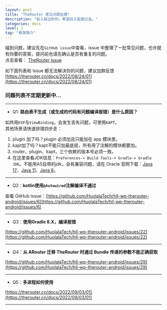 ```yaml
---
layout: post
title: "TheRouter 常见问题处理"
description: "前人踩过的坑，希望后入能跳过去。"
categories: docs
level: 1
tag: "框架简介"  
---
```


碰到问题，建议先在`GitHub issue`中查看，issue 中整理了一批常见问题，也许就有你要的答案，提问前也请先确认是否有重复的问题。    
点击查看： [TheRouter Issue](https://github.com/HuolalaTech/hll-wp-therouter-android/issues?q=is%3Aissue+is%3Aclosed)  

如下面列表和 Issue 都无法解决你的问题，建议加群反馈 [https://therouter.cn/docs/2022/08/24/01](https://therouter.cn/docs/2022/08/24/01)    
 

### 问题列表不定期更新中...

--- 

* Q1: **路由表不生成（或生成的代码有问题编译报错）是什么原因？**  

如共用`KSP`与`ViewBinding`，会发生丢失问题，可使用`KAPT`。   
其他场景请快速排错四步走：   

1. plugin 加了吗？plugin 必须加且只能加在 app 模块里。   
2. kapt加了吗？kapt不能只加最底层，所有用了注解的模块都要加。    
3. router、plugin、kapt，三个依赖的版本号必须一致。   
4. 在这里查看JDK信息：`Preferences-> Build Tools-> Gradle-> Gradle JDK`。不能用AS自带的jdk，会有兼容问题，请在 Oracle 官网下载：[Java 17](https://www.oracle.com/hk/java/technologies/downloads/#java17)、[Java 11](https://www.oracle.com/hk/java/technologies/downloads/#java11)、[Java 8](https://www.oracle.com/hk/java/technologies/downloads/#java8)。

---

* Q2：**kotlin使用`@Autowired`注解编译不通过**  

查看 GitHub Issue：[https://github.com/HuolalaTech/hll-wp-therouter-android/issues/6](https://github.com/HuolalaTech/hll-wp-therouter-android/issues/6)

--- 

* Q3：**使用Gradle 8.X，编译报错**

[https://github.com/HuolalaTech/hll-wp-therouter-android/issues/22](https://github.com/HuolalaTech/hll-wp-therouter-android/issues/22)

---

* Q4：**从 ARouter 迁移 TheRouter 时通过 Bundle 传递的参数不能正确获取**  

[https://github.com/HuolalaTech/hll-wp-therouter-android/issues/29](https://github.com/HuolalaTech/hll-wp-therouter-android/issues/29)

--- 

* Q5：**多进程如何使用**

[https://therouter.cn/docs/2022/09/03/01](https://therouter.cn/docs/2022/09/03/01)

--- 

